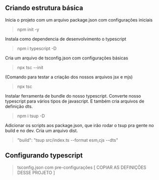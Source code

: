 ## Criando estrutura básica

Inicia o projeto com um arquivo package.json com configurações iniciais
> npm init -y

Instala como dependencia de desenvolvimento o typescript
> npm i typescript -D

Cria um arquivo de tsconfig.json com configurações básicas
> npx tsc --init

(Comando para testar a criação dos nossos arquivos jsx e mjs)
> npx tsc

Instalar ferramenta de bundle do nosso typescript. Converte nosso typescript para vários tipos de javascript. E também cria arquivos de definição dts.
> npm i tsup -D

Adicionar os scripts aos package.json, que irão rodar o tsup pra gente no build e no dev. Cria um arquivo dist.
> "build": "tsup src/index.ts --format esm,cjs --dts"

## Configurando typescript

> tsconfig.json com pre-configurações [ COPIAR AS DEFINIÇÕES DESSE PROJETO ]